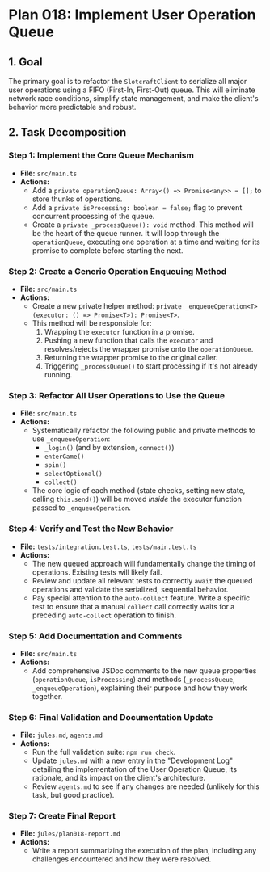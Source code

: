 # Plan 018: Implement User Operation Queue

## 1. Goal

The primary goal is to refactor the `SlotcraftClient` to serialize all major user operations using a FIFO (First-In, First-Out) queue. This will eliminate network race conditions, simplify state management, and make the client's behavior more predictable and robust.

## 2. Task Decomposition

### Step 1: Implement the Core Queue Mechanism

- **File:** `src/main.ts`
- **Actions:**
    - Add a `private operationQueue: Array<() => Promise<any>> = [];` to store thunks of operations.
    - Add a `private isProcessing: boolean = false;` flag to prevent concurrent processing of the queue.
    - Create a `private _processQueue(): void` method. This method will be the heart of the queue runner. It will loop through the `operationQueue`, executing one operation at a time and waiting for its promise to complete before starting the next.

### Step 2: Create a Generic Operation Enqueuing Method

- **File:** `src/main.ts`
- **Actions:**
    - Create a new private helper method: `private _enqueueOperation<T>(executor: () => Promise<T>): Promise<T>`.
    - This method will be responsible for:
        1.  Wrapping the `executor` function in a promise.
        2.  Pushing a new function that calls the `executor` and resolves/rejects the wrapper promise onto the `operationQueue`.
        3.  Returning the wrapper promise to the original caller.
        4.  Triggering `_processQueue()` to start processing if it's not already running.

### Step 3: Refactor All User Operations to Use the Queue

- **File:** `src/main.ts`
- **Actions:**
    - Systematically refactor the following public and private methods to use `_enqueueOperation`:
        - `_login()` (and by extension, `connect()`)
        - `enterGame()`
        - `spin()`
        - `selectOptional()`
        - `collect()`
    - The core logic of each method (state checks, setting new state, calling `this.send()`) will be moved *inside* the executor function passed to `_enqueueOperation`.

### Step 4: Verify and Test the New Behavior

- **File:** `tests/integration.test.ts`, `tests/main.test.ts`
- **Actions:**
    - The new queued approach will fundamentally change the timing of operations. Existing tests will likely fail.
    - Review and update all relevant tests to correctly `await` the queued operations and validate the serialized, sequential behavior.
    - Pay special attention to the `auto-collect` feature. Write a specific test to ensure that a manual `collect` call correctly waits for a preceding `auto-collect` operation to finish.

### Step 5: Add Documentation and Comments

- **File:** `src/main.ts`
- **Actions:**
    - Add comprehensive JSDoc comments to the new queue properties (`operationQueue`, `isProcessing`) and methods (`_processQueue`, `_enqueueOperation`), explaining their purpose and how they work together.

### Step 6: Final Validation and Documentation Update

- **File:** `jules.md`, `agents.md`
- **Actions:**
    - Run the full validation suite: `npm run check`.
    - Update `jules.md` with a new entry in the "Development Log" detailing the implementation of the User Operation Queue, its rationale, and its impact on the client's architecture.
    - Review `agents.md` to see if any changes are needed (unlikely for this task, but good practice).

### Step 7: Create Final Report

- **File:** `jules/plan018-report.md`
- **Actions:**
    - Write a report summarizing the execution of the plan, including any challenges encountered and how they were resolved.
